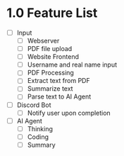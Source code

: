 # 1.0 Feature List

- [ ] Input
    - [ ] Webserver
    - [ ] PDF file upload
    - [ ] Website Frontend
    - [ ] Username and real name input
    - [ ] PDF Processing
    - [ ] Extract text from PDF
    - [ ] Summarize text
    - [ ] Parse text to AI Agent
- [ ] Discord Bot
    - [ ] Notify user upon completion
- [ ] AI Agent
    - [ ] Thinking
    - [ ] Coding
    - [ ] Summary
